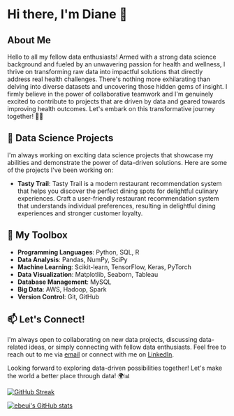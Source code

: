 # Hi there, I'm Diane 👋 

## About Me

Hello to all my fellow data enthusiasts! Armed with a strong data science background and fueled by an unwavering passion for health and wellness, I thrive on transforming raw data into impactful solutions that directly address real health challenges. There's nothing more exhilarating than delving into diverse datasets and uncovering those hidden gems of insight. I firmly believe in the power of collaborative teamwork and I'm genuinely excited to contribute to projects that are driven by data and geared towards improving health outcomes. Let's embark on this transformative journey together! 🌟🤝

## 🌱 Data Science Projects

I'm always working on exciting data science projects that showcase my abilities and demonstrate the power of data-driven solutions. Here are some of the projects I've been working on:

- **Tasty Trail**: Tasty Trail is a modern restaurant recommendation system that helps you discover the perfect dining spots for delightful culinary experiences. Craft a user-friendly restaurant recommendation system that understands individual preferences, resulting in delightful dining experiences and stronger customer loyalty.

## 🚀 My Toolbox

- **Programming Languages**: Python, SQL, R
- **Data Analysis**: Pandas, NumPy, SciPy
- **Machine Learning**: Scikit-learn, TensorFlow, Keras, PyTorch
- **Data Visualization**: Matplotlib, Seaborn, Tableau
- **Database Management**: MySQL
- **Big Data**: AWS, Hadoop, Spark
- **Version Control**: Git, GitHub

## 📫 Let's Connect!

I'm always open to collaborating on new data projects, discussing data-related ideas, or simply connecting with fellow data enthusiasts. Feel free to reach out to me via [email](mailto:dianengalu@gmail.com) or connect with me on [LinkedIn](https://www.linkedin.com/in/dianengalu/).

Looking forward to exploring data-driven possibilities together! Let's make the world a better place through data! 🌍📊

[![GitHub Streak](https://streak-stats.demolab.com/?user=ebeui)](https://git.io/streak-stats)

[![ebeui's GitHub stats](https://github-readme-stats.vercel.app/api?username=ebeui)](https://github.com/anuraghazra/github-readme-stats)
